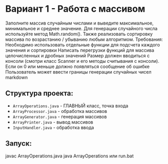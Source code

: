 
# Вариант 1 - Работа с массивом

Заполните массив случайным числами и выведите максимальное, минимальное и среднее значение.
Для генерации случайного числа используйте метод Math.random(). Также реализовать сортировку
массива по возрастанию / убыванию любым алгоритмом.
Требования:
Необходимо использовать отдельные функции для подсчета каждого значения и сортировки
Написать перегрузки функций для массива целочисленных и дробных значений
Размер должен вводиться с консоли (смотри класс Scanner и его методы считывания с консоли).
Если он 0 или меньше должно появляться сообщение об ошибке
Пользователь может ввести границы генерации случайных чисел
markdown

## Структура проекта:
- `ArrayOperations.java` - ГЛАВНЫЙ класс, точка входа
- `ArrayProcessor.java` - обработка массивов
- `ArrayGenerator.java` - генерация массивов  
- `ArrayPrinter.java` - вывод массивов
- `InputHandler.java` - обработка ввода

## Запуск:
javac ArrayOperations.java
java ArrayOperations
или
run.bat